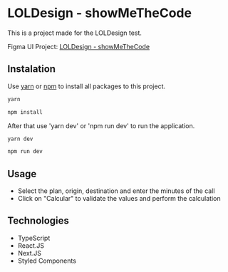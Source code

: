 # LOLDesign - showMeTheCode

This is a project made for the LOLDesign test.

Figma UI Project: [LOLDesign - showMeTheCode](https://www.figma.com/file/rHV9tibP6mor0WbeY0dTA5/LOLDesign---showMeTheCode?node-id=2%3A2)

## Instalation

Use [yarn](https://yarnpkg.com/) or [npm](https://www.npmjs.com/) to install all packages to this project.

```bash
yarn
```

```bash
npm install
```

After that use 'yarn dev' or 'npm run dev' to run the application.

```bash
yarn dev
```

```bash
npm run dev
```

## Usage

- Select the plan, origin, destination and enter the minutes of the call
- Click on "Calcular" to validate the values and perform the calculation

## Technologies

- TypeScript
- React.JS
- Next.JS
- Styled Components
